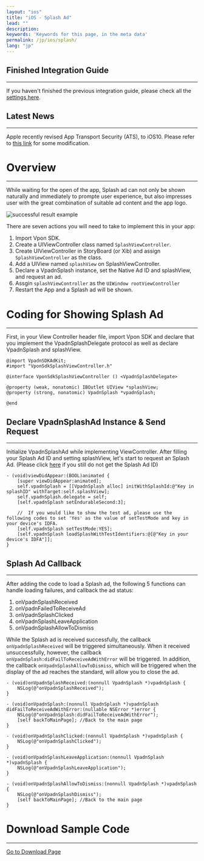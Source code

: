 ```yaml
---
layout: "ios"
title: "iOS - Splash Ad"
lead: ""
description:
keywords: 'Keywords for this page, in the meta data'
permalink: /jp/ios/splash/
lang: "jp"
---
```

## Finished Integration Guide
---
If you haven't finished the previous integration guide, please check all the [settings here].

## Latest News
---
Apple recently revised App Transport Security (ATS), to iOS10. Please refer to [this link] for some modification.

# Overview
--------
While waiting for the open of the app, Splash ad can not only be shown naturally and immediately to prompte user experience, but also impresses user with the great combination of suitable ad content and the app logo.

<img class="width-400" src="{{site.imgurl}}/Splash_iOS.png" alt="successful result example">

There are seven actions you will need to take to implement this in your app:

1. Import Vpon SDK.
2. Create a UIViewController class named `SplashViewController`.
3. Create UIViewController in StoryBoard (or Xib) and assign `SplashViewController` as the class.
4. Add a UIView named `splashView` on SplashViewController.
5. Declare a VpadnSplash instance, set the Native Ad ID and splashView, and request an ad.
6. Assgin `splashViewController` as the `UIWindow rootViewController`
7. Restart the App and a Splash ad will be shown.

# Coding for Showing Splash Ad
--------
First, in your View Controller header file, import Vpon SDK and declare that you implement the VpadnSplashDelegate protocol as well as declare VpadnSplash and splashView.


```objc
@import VpadnSDKAdKit;
#import "VponSdkSplashViewController.h"

@interface VponSdkSplashViewController () <VpadnSplashDelegate>

@property (weak, nonatomic) IBOutlet UIView *splashView;
@property (strong, nonatomic) VpadnSplash *vpadnSplash;

@end
```

## Declare VpadnSplashAd Instance & Send Request
--------
Initialize VpadnSplashAd while implementing ViewController. After filling your Splash Ad ID and setting splashView, let's start to request an Splash Ad. (Please click [here] if you still do not get the Splash Ad ID)


```objc
- (void)viewDidAppear:(BOOL)animated {
    [super viewDidAppear:animated];
    self.vpadnSplash = [[VpadnSplash alloc] initWithSplashId:@"Key in splashID" withTarget:self.splashView];
    self.vpadnSplash.delegate = self;
    [self.vpadnSplash setEndurableSecond:3];

    //  If you would like to show the test ad, please use the following codes to set 'Yes' as the value of setTestMode and key in your device's IDFA.
    [self.vpadnSplash setTestMode:YES];
    [self.vpadnSplash loadSplashWithTestIdentifiers:@[@"Key in your device's IDFA"]];
}
```

## Splash Ad Callback
--------
After adding the code to load a Splash ad, the following 5 functions can handle loading failures, and callback the ad status:

1. onVpadnSplashReceived
2. onVpadnFailedToReceiveAd
3. onVpadnSplashClicked
4. onVpadnSplashLeaveApplication
5. onVpadnSplashAllowToDismiss

While the Splash ad is received successfully, the callback `onVpadnSplashReceived` will be triggered simultaneously. When it received unsuccessfully, however, the callback `onVpadnSplash:didFailToReceiveAdWithError` will be triggered. In addition, the callback `onVpadnSplashAllowToDismiss`, which will be triggered when the display of the ad reaches the standard, will allow you to close the ad.

```objc
- (void)onVpadnSplashReceived:(nonnull VpadnSplash *)vpadnSplash {
    NSLog(@"onVpadnSplashReceived");
}

- (void)onVpadnSplash:(nonnull VpadnSplash *)vpadnSplash didFailToReceiveAdWithError:(nullable NSError *)error {
    NSLog(@"onVpadnSplash:didFailToReceiveAdWithError");
    [self backToMainPage]; //Back to the main page
}

- (void)onVpadnSplashClicked:(nonnull VpadnSplash *)vpadnSplash {
    NSLog(@"onVpadnSplashClicked");
}

- (void)onVpadnSplashLeaveApplication:(nonnull VpadnSplash *)vpadnSplash {
    NSLog(@"onVpadnSplashLeaveApplication");
}

- (void)onVpadnSplashAllowToDismiss:(nonnull VpadnSplash *)vpadnSplash {
    NSLog(@"onVpadnSplashDismiss");
    [self backToMainPage]; //Back to the main page
}
```

# Download Sample Code
--------
[Go to Download Page]



[settings here]: {{site.baseurl}}/jp/ios/integration-guide/
[this link]: {{site.baseurl}}/jp/ios/latest-news/ios9ats/
[here]: {{site.baseurl}}/jp/ios/registration/
[Go to Download Page]: {{site.baseurl}}/jp/ios/download
